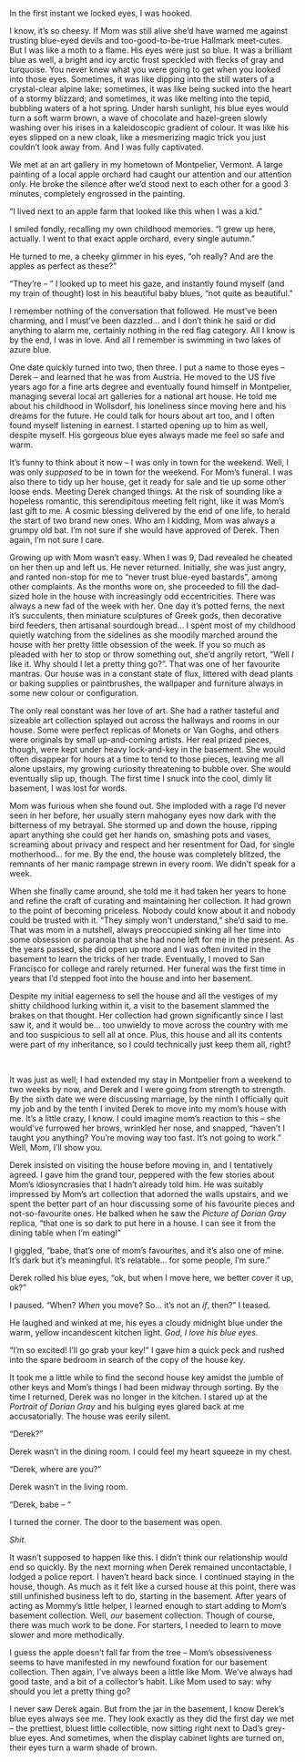 In the first instant we locked eyes, I was hooked. 

  
I know, it’s so cheesy. If Mom was still alive she’d have warned me against trusting blue-eyed devils and too-good-to-be-true Hallmark meet-cutes. But I was like a moth to a flame. His eyes were just so blue. It was a brilliant blue as well, a bright and icy arctic frost speckled with flecks of gray and turquoise. You never knew what you were going to get when you looked into those eyes. Sometimes, it was like dipping into the still waters of a crystal-clear alpine lake; sometimes, it was like being sucked into the heart of a stormy blizzard; and sometimes, it was like melting into the tepid, bubbling waters of a hot spring. Under harsh sunlight, his blue eyes would turn a soft warm brown, a wave of chocolate and hazel-green slowly washing over his irises in a kaleidoscopic gradient of colour. It was like his eyes slipped on a new cloak, like a mesmerizing magic trick you just couldn’t look away from. And I was fully captivated.  
  
We met at an art gallery in my hometown of Montpelier, Vermont. A large painting of a local apple orchard had caught our attention and our attention only. He broke the silence after we’d stood next to each other for a good 3 minutes, completely engrossed in the painting.

  
“I lived next to an apple farm that looked like this when I was a kid.”

  
I smiled fondly, recalling my own childhood memories. “I grew up here, actually. I went to that exact apple orchard, every single autumn.”

  
He turned to me, a cheeky glimmer in his eyes, “oh really? And are the apples as perfect as these?”

  
“They’re – ” I looked up to meet his gaze, and instantly found myself (and my train of thought) lost in his beautiful baby blues, “not quite as beautiful.”

  
I remember nothing of the conversation that followed. He must’ve been charming, and I must’ve been dazzled… and I don’t think he said or did anything to alarm me, certainly nothing in the red flag category. All I know is by the end, I was in love. And all I remember is swimming in two lakes of azure blue.

  
One date quickly turned into two, then three. I put a name to those eyes – Derek – and learned that he was from Austria. He moved to the US five years ago for a fine arts degree and eventually found himself in Montpelier, managing several local art galleries for a national art house. He told me about his childhood in Wollsdorf, his loneliness since moving here and his dreams for the future. He could talk for hours about art too, and I often found myself listening in earnest. I started opening up to him as well, despite myself. His gorgeous blue eyes always made me feel so safe and warm.

  
It’s funny to think about it now – I was only in town for the weekend. Well, I was only *supposed* to be in town for the weekend. For Mom’s funeral. I was also there to tidy up her house, get it ready for sale and tie up some other loose ends. Meeting Derek changed things. At the risk of sounding like a hopeless romantic, this serendipitous meeting felt right, like it was Mom’s last gift to me. A cosmic blessing delivered by the end of one life, to herald the start of two brand new ones. Who am I kidding, Mom was always a grumpy old bat. I’m not sure if she would have approved of Derek. Then again, I’m not sure I care.

  
Growing up with Mom wasn’t easy. When I was 9, Dad revealed he cheated on her then up and left us. He never returned. Initially, she was just angry, and ranted non-stop for me to “never trust blue-eyed bastards”, among other complaints. As the months wore on, she proceeded to fill the dad-sized hole in the house with increasingly odd eccentricities. There was always a new fad of the week with her. One day it’s potted ferns, the next it’s succulents, then miniature sculptures of Greek gods, then decorative bird feeders, then artisanal sourdough bread… I spent most of my childhood quietly watching from the sidelines as she moodily marched around the house with her pretty little obsession of the week. If you so much as pleaded with her to stop or throw something out, she’d angrily retort, “Well *I* like it. Why should I let a pretty thing go?”. That was one of her favourite mantras. Our house was in a constant state of flux, littered with dead plants or baking supplies or paintbrushes, the wallpaper and furniture always in some new colour or configuration.   
  
The only real constant was her love of art. She had a rather tasteful and sizeable art collection splayed out across the hallways and rooms in our house. Some were perfect replicas of Monets or Van Goghs, and others were originals by small up-and-coming artists. Her real prized pieces, though, were kept under heavy lock-and-key in the basement. She would often disappear for hours at a time to tend to those pieces, leaving me all alone upstairs, my growing curiosity threatening to bubble over. She would eventually slip up, though. The first time I snuck into the cool, dimly lit basement, I was lost for words.   
  
Mom was furious when she found out. She imploded with a rage I’d never seen in her before, her usually stern mahogany eyes now dark with the bitterness of my betrayal. She stormed up and down the house, ripping apart anything she could get her hands on, smashing pots and vases, screaming about privacy and respect and her resentment for Dad, for single motherhood… for me. By the end, the house was completely blitzed, the remnants of her manic rampage strewn in every room. We didn’t speak for a week. 

  
When she finally came around, she told me it had taken her years to hone and refine the craft of curating and maintaining her collection. It had grown to the point of becoming priceless. Nobody could know about it and nobody could be trusted with it. “They simply won’t understand,” she’d said to me. That was mom in a nutshell, always preoccupied sinking all her time into some obsession or paranoia that she had none left for me in the present. As the years passed, she did open up more and I was often invited in the basement to learn the tricks of her trade. Eventually, I moved to San Francisco for college and rarely returned. Her funeral was the first time in years that I’d stepped foot into the house and into her basement.

  
Despite my initial eagerness to sell the house and all the vestiges of my shitty childhood lurking within it, a visit to the basement slammed the brakes on that thought. Her collection had grown significantly since I last saw it, and it would be… too unwieldy to move across the country with me and too suspicious to sell all at once. Plus, this house and all its contents were part of my inheritance, so I could technically just keep them all, right? 

&#x200B;

It was just as well; I had extended my stay in Montpelier from a weekend to two weeks by now, and Derek and I were going from strength to strength. By the sixth date we were discussing marriage, by the ninth I officially quit my job and by the tenth I invited Derek to move into my mom’s house with me. It’s a little crazy, I know. I could imagine mom’s reaction to this – she would’ve furrowed her brows, wrinkled her nose, and snapped, “haven’t I taught you anything? You’re moving way too fast. It’s not going to work.” Well, Mom, I’ll show you. 

  
Derek insisted on visiting the house before moving in, and I tentatively agreed. I gave him the grand tour, peppered with the few stories about Mom’s idiosyncrasies that I hadn’t already told him. He was suitably impressed by Mom’s art collection that adorned the walls upstairs, and we spent the better part of an hour discussing some of his favourite pieces and not-so-favourite ones. He balked when he saw the *Picture of Dorian Gray* replica, “that one is so dark to put here in a house. I can see it from the dining table when I’m eating!”   
  
I giggled, “babe, that’s one of mom’s favourites, and it’s also one of mine. It’s dark but it’s meaningful. It’s relatable… for some people, I’m sure.”

  
Derek rolled his blue eyes, “ok, but when I move here, we better cover it up, ok?”

  
I paused. “When? *When* you move? So… it’s not an *if*, then?” I teased.

  
He laughed and winked at me, his eyes a cloudy midnight blue under the warm, yellow incandescent kitchen light. *God, I love his blue eyes.*

  
“I’m so excited! I’ll go grab your key!” I gave him a quick peck and rushed into the spare bedroom in search of the copy of the house key.

  
It took me a little while to find the second house key amidst the jumble of other keys and Mom’s things I had been midway through sorting. By the time I returned, Derek was no longer in the kitchen. I stared up at the *Portrait of Dorian Gray* and his bulging eyes glared back at me accusatorially. The house was eerily silent. 

  
“Derek?”

  
Derek wasn’t in the dining room. I could feel my heart squeeze in my chest.

  
“Derek, where are you?”

  
Derek wasn’t in the living room. 

  
“Derek, babe – “

  
I turned the corner. The door to the basement was open. 

  
*Shit*.

  
  
It wasn’t supposed to happen like this. I didn’t think our relationship would end so quickly. By the next morning when Derek remained uncontactable, I lodged a police report. I haven’t heard back since. I continued staying in the house, though. As much as it felt like a cursed house at this point, there was still unfinished business left to do, starting in the basement. After years of acting as Mommy’s little helper, I learned enough to start adding to Mom’s basement collection. Well, *our* basement collection. Though of course, there was much work to be done. For starters, I needed to learn to move slower and more methodically. 

  
I guess the apple doesn’t fall far from the tree – Mom’s obsessiveness seems to have manifested in my newfound fixation for our basement collection. Then again, I’ve always been a little like Mom. We’ve always had good taste, and a bit of a collector’s habit. Like Mom used to say: why should you let a pretty thing go?

  
I never saw Derek again. But from the jar in the basement, I know Derek’s blue eyes always see me. They look exactly as they did the first day we met – the prettiest, bluest little collectible, now sitting right next to Dad’s grey-blue eyes. And sometimes, when the display cabinet lights are turned on, their eyes turn a warm shade of brown.  
